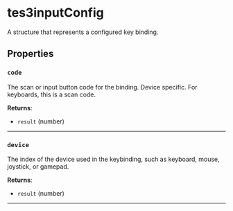 # tes3inputConfig
<div class="search_terms" style="display: none">tes3inputconfig, inputconfig</div>

<!---
	This file is autogenerated. Do not edit this file manually. Your changes will be ignored.
	More information: https://github.com/MWSE/MWSE/tree/master/docs
-->

A structure that represents a configured key binding.

## Properties

### `code`
<div class="search_terms" style="display: none">code</div>

The scan or input button code for the binding. Device specific. For keyboards, this is a scan code.

**Returns**:

* `result` (number)

***

### `device`
<div class="search_terms" style="display: none">device</div>

The index of the device used in the keybinding, such as keyboard, mouse, joystick, or gamepad.

**Returns**:

* `result` (number)

***

